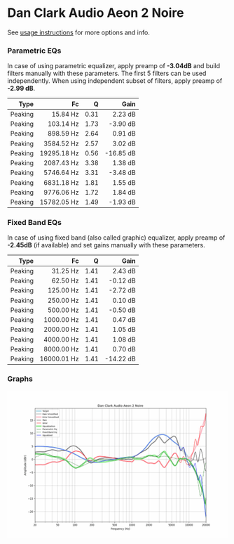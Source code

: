 # Dan Clark Audio Aeon 2 Noire
See [usage instructions](https://github.com/jaakkopasanen/AutoEq#usage) for more options and info.

### Parametric EQs
In case of using parametric equalizer, apply preamp of **-3.04dB** and build filters manually
with these parameters. The first 5 filters can be used independently.
When using independent subset of filters, apply preamp of **-2.99 dB**.

| Type    | Fc          |    Q | Gain      |
|--------:|------------:|-----:|----------:|
| Peaking | 15.84 Hz    | 0.31 | 2.23 dB   |
| Peaking | 103.14 Hz   | 1.73 | -3.90 dB  |
| Peaking | 898.59 Hz   | 2.64 | 0.91 dB   |
| Peaking | 3584.52 Hz  | 2.57 | 3.02 dB   |
| Peaking | 19295.18 Hz | 0.56 | -16.85 dB |
| Peaking | 2087.43 Hz  | 3.38 | 1.38 dB   |
| Peaking | 5746.64 Hz  | 3.31 | -3.48 dB  |
| Peaking | 6831.18 Hz  | 1.81 | 1.55 dB   |
| Peaking | 9776.06 Hz  | 1.72 | 1.84 dB   |
| Peaking | 15782.05 Hz | 1.49 | -1.93 dB  |

### Fixed Band EQs
In case of using fixed band (also called graphic) equalizer, apply preamp of **-2.45dB**
(if available) and set gains manually with these parameters.

| Type    | Fc          |    Q | Gain      |
|--------:|------------:|-----:|----------:|
| Peaking | 31.25 Hz    | 1.41 | 2.43 dB   |
| Peaking | 62.50 Hz    | 1.41 | -0.12 dB  |
| Peaking | 125.00 Hz   | 1.41 | -2.72 dB  |
| Peaking | 250.00 Hz   | 1.41 | 0.10 dB   |
| Peaking | 500.00 Hz   | 1.41 | -0.50 dB  |
| Peaking | 1000.00 Hz  | 1.41 | 0.47 dB   |
| Peaking | 2000.00 Hz  | 1.41 | 1.05 dB   |
| Peaking | 4000.00 Hz  | 1.41 | 1.08 dB   |
| Peaking | 8000.00 Hz  | 1.41 | 0.70 dB   |
| Peaking | 16000.01 Hz | 1.41 | -14.22 dB |

### Graphs
![](./Dan%20Clark%20Audio%20Aeon%202%20Noire.png)